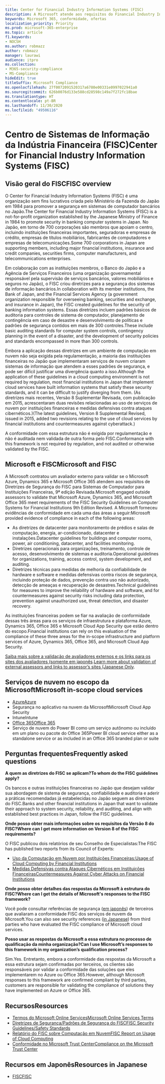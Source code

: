 ```yaml
---
title: Center for Financial Industry Information Systems (FISC)
description: A Microsoft atende aos requisitos do Financial Industry Information Systems v.8, padrão no Japão.
keywords: Microsoft 365, conformidade, ofertas
localization_priority: Priority
ms.prod: microsoft-365-enterprise
ms.topic: article
f1.keywords:
- NOCSH
ms.author: robmazz
author: robmazz
manager: laurawi
audience: itpro
ms.collection:
- M365-security-compliance
- MS-Compliance
hideEdit: true
titleSuffix: Microsoft Compliance
ms.openlocfilehash: 27f0072091520317a6780e00331e0997022941a0
ms.sourcegitcommit: 626b0076d133e588cd28598c149a7f272fc18bae
ms.translationtype: HT
ms.contentlocale: pt-BR
ms.lasthandoff: 11/30/2020
ms.locfileid: "49506116"
---
```

# <a name="center-for-financial-industry-information-systems-fisc"></a><span data-ttu-id="f990a-104">Centro de Sistemas de Informação da Indústria Financeira (FISC)</span><span class="sxs-lookup"><span data-stu-id="f990a-104">Center for Financial Industry Information Systems (FISC)</span></span>

## <a name="fisc-overview"></a><span data-ttu-id="f990a-105">Visão geral do FISC</span><span class="sxs-lookup"><span data-stu-id="f990a-105">FISC overview</span></span>

<span data-ttu-id="f990a-106">O Center for Financial Industry Information Systems (FISC) é uma organização sem fins lucrativos criada pelo Ministério da Fazenda do Japão em 1984 para promover a segurança em sistemas de computador bancários no Japão.</span><span class="sxs-lookup"><span data-stu-id="f990a-106">The Center for Financial Industry Information Systems (FISC) is a not-for-profit organization established by the Japanese Ministry of Finance in 1984 to promote security in banking computer systems in Japan.</span></span> <span data-ttu-id="f990a-107">No Japão, em torno de 700 corporações são membros que apoiam o centro, incluindo instituições financeiras importantes, seguradoras e empresas de crédito, empresas de títulos mobiliários, fabricantes de computadores e empresas de telecomunicações.</span><span class="sxs-lookup"><span data-stu-id="f990a-107">Some 700 corporations in Japan are supporting members, including major financial institutions, insurance and credit companies, securities firms, computer manufacturers, and telecommunications enterprises.</span></span>

<span data-ttu-id="f990a-108">Em colaboração com as instituições membros, o Banco do Japão e a Agência de Serviços Financeiros (uma organização governamental responsável pela supervisão de serviços bancários, valores mobiliários e seguros no Japão), o FISC criou diretrizes para a segurança dos sistemas de informação bancários.</span><span class="sxs-lookup"><span data-stu-id="f990a-108">In collaboration with its member institutions, the Bank of Japan, and the Financial Services Agency (a government organization responsible for overseeing banking, securities and exchange, and insurance in Japan), the FISC created guidelines for the security of banking information systems.</span></span> <span data-ttu-id="f990a-109">Essas diretrizes incluem padrões básicos de auditoria para controles de sistema de computador, planejamento de contingência em caso de desastre e desenvolvimento de políticas e padrões de segurança contidos em mais de 300 controles.</span><span class="sxs-lookup"><span data-stu-id="f990a-109">These include basic auditing standards for computer system controls, contingency planning in the event of a disaster, and the development of security policies and standards encompassed in more than 300 controls.</span></span>

<span data-ttu-id="f990a-110">Embora a aplicação dessas diretrizes em um ambiente de computação em nuvem não seja exigida pela regulamentação, a maioria das instituições financeiras no Japão que implementaram serviços de nuvem criaram sistemas de informação que atendem a esses padrões de segurança, e pode ser difícil justificar uma divergência quanto a isso.</span><span class="sxs-lookup"><span data-stu-id="f990a-110">Although the application of these guidelines in a cloud computing environment is not required by regulation, most financial institutions in Japan that implement cloud services have built information systems that satisfy these security standards, and it can be difficult to justify diverging from them.</span></span> <span data-ttu-id="f990a-111">(As diretrizes mais recentes, Versão 8 Suplementar Revisada, com publicação em 2015, acrescentaram duas revisões relacionadas ao uso de serviços de nuvem por instituições financeiras e medidas defensivas contra ataques cibernéticos.)</span><span class="sxs-lookup"><span data-stu-id="f990a-111">(The latest guidelines, Version 8 Supplemental Revised, issued in 2015, added two revisions relating to the use of cloud services by financial institutions and countermeasures against cyberattack.)</span></span>

<span data-ttu-id="f990a-112">A conformidade com essa estrutura não é exigida por regulamentação e não é auditada nem validada de outra forma pelo FISC.</span><span class="sxs-lookup"><span data-stu-id="f990a-112">Conformance with this framework is not required by regulation, and not audited or otherwise validated by the FISC.</span></span>

## <a name="microsoft-and-fisc"></a><span data-ttu-id="f990a-113">Microsoft e FISC</span><span class="sxs-lookup"><span data-stu-id="f990a-113">Microsoft and FISC</span></span>

<span data-ttu-id="f990a-114">A Microsoft contratou um avaliador externo para validar se o Microsoft Azure, Dynamics 365 e Microsoft Office 365 atendem aos requisitos de Diretrizes de Segurança do FISC para Sistemas de Computador para Instituições Financeiras, 9ª edição Revisada.</span><span class="sxs-lookup"><span data-stu-id="f990a-114">Microsoft engaged outside assessors to validate that Microsoft Azure, Dynamics 365, and Microsoft Office 365 meet requirements of the FISC Security Guidelines on Computer Systems for Financial Institutions 9th Edition Revised.</span></span> <span data-ttu-id="f990a-115">A Microsoft forneceu evidências de conformidade em cada uma das áreas a seguir:</span><span class="sxs-lookup"><span data-stu-id="f990a-115">Microsoft provided evidence of compliance in each of the following areas:</span></span>

- <span data-ttu-id="f990a-116">As diretrizes de datacenter para monitoramento de prédios e salas de computação, energia, ar-condicionado, datacenter e instalações.</span><span class="sxs-lookup"><span data-stu-id="f990a-116">Datacenter guidelines for buildings and computer rooms, power, air conditioning, datacenter, and facilities monitoring.</span></span>
- <span data-ttu-id="f990a-117">Diretrizes operacionais para organizações, treinamento, controle de acesso, desenvolvimento de sistemas e auditoria.</span><span class="sxs-lookup"><span data-stu-id="f990a-117">Operational guidelines for organizations, training, access control, system development, and auditing.</span></span>
- <span data-ttu-id="f990a-118">Diretrizes técnicas para medidas de melhoria da confiabilidade de hardware e software e medidas defensivas contra riscos de segurança, incluindo proteção de dados, prevenção contra uso não autorizado, detecção de ameaças e recuperação de desastres.</span><span class="sxs-lookup"><span data-stu-id="f990a-118">Technical guidelines for measures to improve the reliability of hardware and software, and for countermeasures against security risks including data protection, prevention against unauthorized use, threat detection, and disaster recovery.</span></span>

<span data-ttu-id="f990a-119">As instituições financeiras podem se fiar na avaliação de conformidade dessas três áreas para os serviços de infraestrutura e plataforma Azure, Dynamics 365, Office 365 e Microsoft Cloud App Security que estão dentro do escopo.</span><span class="sxs-lookup"><span data-stu-id="f990a-119">Financial institutions can rely on this evaluation of the compliance of these three areas for the in-scope infrastructure and platform services of Azure, Dynamics 365, Office 365, and Microsoft Cloud App Security.</span></span>

<span data-ttu-id="f990a-120">[Saiba mais sobre a validação de avaliadores externos e os links para os sites dos avaliadores (somente em japonês](https://cloudblogs.microsoft.com/industry-blog/ja-jp/financial-services/2018/05/11/fisc_v9/).</span><span class="sxs-lookup"><span data-stu-id="f990a-120">[Learn more about validation of external assessors and links to assessor’s sites (Japanese Only](https://cloudblogs.microsoft.com/industry-blog/ja-jp/financial-services/2018/05/11/fisc_v9/).</span></span>

## <a name="microsoft-in-scope-cloud-services"></a><span data-ttu-id="f990a-121">Serviços de nuvem no escopo da Microsoft</span><span class="sxs-lookup"><span data-stu-id="f990a-121">Microsoft in-scope cloud services</span></span>

- [<span data-ttu-id="f990a-122">Azure</span><span class="sxs-lookup"><span data-stu-id="f990a-122">Azure</span></span>](https://aka.ms/AzureCompliance)
- <span data-ttu-id="f990a-123">Segurança no aplicativo na nuvem da Microsoft</span><span class="sxs-lookup"><span data-stu-id="f990a-123">Microsoft Cloud App Security</span></span>
- <span data-ttu-id="f990a-124">Intune</span><span class="sxs-lookup"><span data-stu-id="f990a-124">Intune</span></span>
- [<span data-ttu-id="f990a-125">Office 365</span><span class="sxs-lookup"><span data-stu-id="f990a-125">Office 365</span></span>](https://go.microsoft.com/fwlink/p/?LinkID=2077751)
- <span data-ttu-id="f990a-126">Serviço de nuvem do Power BI como um serviço autônomo ou incluído em um plano ou pacote do Office 365</span><span class="sxs-lookup"><span data-stu-id="f990a-126">Power BI cloud service either as a standalone service or as included in an Office 365 branded plan or suite</span></span>

## <a name="frequently-asked-questions"></a><span data-ttu-id="f990a-127">Perguntas frequentes</span><span class="sxs-lookup"><span data-stu-id="f990a-127">Frequently asked questions</span></span>

<span data-ttu-id="f990a-128">**A quem as diretrizes do FISC se aplicam?**</span><span class="sxs-lookup"><span data-stu-id="f990a-128">**To whom do the FISC guidelines apply?**</span></span>

<span data-ttu-id="f990a-129">Os bancos e outras instituições financeiras no Japão que desejam validar sua abordagem de sistema de segurança, confiabilidade e auditoria e aderir a práticas recomendadas já estabelecidas no Japão seguem as diretrizes do FISC.</span><span class="sxs-lookup"><span data-stu-id="f990a-129">Banks and other financial institutions in Japan that want to validate their approach to system security, reliability, and auditing, and align with established best practices in Japan, follow the FISC guidelines.</span></span>

<span data-ttu-id="f990a-130">**Onde posso obter mais informações sobre os requisitos da Versão 8 do FISC?**</span><span class="sxs-lookup"><span data-stu-id="f990a-130">**Where can I get more information on Version 8 of the FISC requirements?**</span></span>

<span data-ttu-id="f990a-131">O FISC publicou dois relatórios de seu Conselho de Especialistas:</span><span class="sxs-lookup"><span data-stu-id="f990a-131">The FISC has published two reports from its Council of Experts:</span></span>

- [<span data-ttu-id="f990a-132">Uso da Computação em Nuvem por Instituições Financeiras:</span><span class="sxs-lookup"><span data-stu-id="f990a-132">Usage of Cloud Computing by Financial Institutions</span></span>](https://aka.ms/cloud-computing-report-en)
- [<span data-ttu-id="f990a-133">Medidas Defensivas contra Ataques Cibernéticos em Instituições Financeiras</span><span class="sxs-lookup"><span data-stu-id="f990a-133">Countermeasures Against Cyber Attacks on Financial Institutions</span></span>](https://aka.ms/cyberattack-counter)

<span data-ttu-id="f990a-134">**Onde posso obter detalhes das respostas da Microsoft à estrutura do FISC?**</span><span class="sxs-lookup"><span data-stu-id="f990a-134">**Where can I get the details of Microsoft's responses to the FISC framework?**</span></span>

<span data-ttu-id="f990a-135">Você pode consultar referências de segurança ([em japonês](https://aka.ms/microsoftresponsetofiscguidancejapanese)) de terceiros que avaliaram a conformidade FISC dos serviços de nuvem da Microsoft.</span><span class="sxs-lookup"><span data-stu-id="f990a-135">You can also see security references ([in Japanese](https://aka.ms/microsoftresponsetofiscguidancejapanese)) from third parties who have evaluated the FISC compliance of Microsoft cloud services.</span></span>

<span data-ttu-id="f990a-136">**Posso usar as respostas da Microsoft a essa estrutura no processo de qualificação da minha organização?**</span><span class="sxs-lookup"><span data-stu-id="f990a-136">**Can I use Microsoft’s responses to this framework in my organization’s qualification process?**</span></span>

<span data-ttu-id="f990a-137">Sim.</span><span class="sxs-lookup"><span data-stu-id="f990a-137">Yes.</span></span> <span data-ttu-id="f990a-138">Entretanto, embora a conformidade das respostas da Microsoft a essa estrutura sejam confirmadas por terceiros, os clientes são responsáveis por validar a conformidade das soluções que eles implementarem no Azure ou Office 365.</span><span class="sxs-lookup"><span data-stu-id="f990a-138">However, although Microsoft responses to this framework are confirmed compliant by third parties, customers are responsible for validating the compliance of solutions they have implemented on Azure or Office 365.</span></span>

## <a name="resources"></a><span data-ttu-id="f990a-139">Recursos</span><span class="sxs-lookup"><span data-stu-id="f990a-139">Resources</span></span>

- [<span data-ttu-id="f990a-140">Termos do Microsoft Online Services</span><span class="sxs-lookup"><span data-stu-id="f990a-140">Microsoft Online Services Terms</span></span>](https://aka.ms/Online-Services-Terms)
- [<span data-ttu-id="f990a-141">Diretrizes de Segurança/Padrões de Segurança do FISC</span><span class="sxs-lookup"><span data-stu-id="f990a-141">FISC Security Guidelines/Safety Standards</span></span>](https://www.fisc.or.jp/english)
- [<span data-ttu-id="f990a-142">Relatório do FISC sobre Computação em Nuvem</span><span class="sxs-lookup"><span data-stu-id="f990a-142">FISC Report on Usage of Cloud Computing</span></span>](https://aka.ms/cloud-computing-report-en)
- [<span data-ttu-id="f990a-143">Conformidade no Microsoft Trust Center</span><span class="sxs-lookup"><span data-stu-id="f990a-143">Compliance on the Microsoft Trust Center</span></span>](https://www.microsoft.com/trust-center/compliance/compliance-overview)

## <a name="resources-in-japanese"></a><span data-ttu-id="f990a-144">Recursos em Japonês</span><span class="sxs-lookup"><span data-stu-id="f990a-144">Resources in Japanese</span></span>

- [<span data-ttu-id="f990a-145">FISC</span><span class="sxs-lookup"><span data-stu-id="f990a-145">FISC</span></span>](https://www.fisc.or.jp/)

